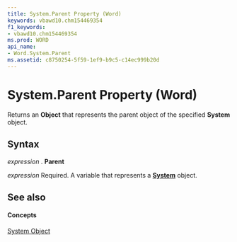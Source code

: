 ```yaml
---
title: System.Parent Property (Word)
keywords: vbawd10.chm154469354
f1_keywords:
- vbawd10.chm154469354
ms.prod: WORD
api_name:
- Word.System.Parent
ms.assetid: c8750254-5f59-1ef9-b9c5-c14ec999b20d
---
```



# System.Parent Property (Word)

Returns an  **Object** that represents the parent object of the specified **System** object.


## Syntax

 _expression_ . **Parent**

 _expression_ Required. A variable that represents a **[System](system-object-word.md)** object.


## See also


#### Concepts


[System Object](system-object-word.md)

